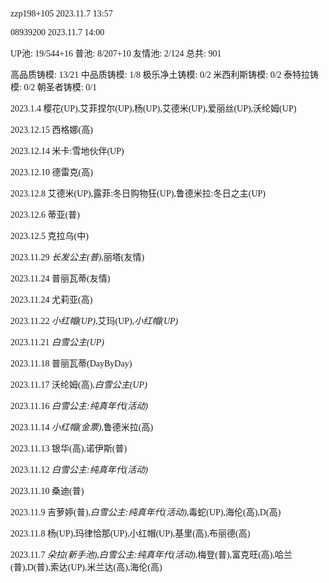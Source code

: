 <font face="Fira Code">

zzp198+105 2023.11.7 13:57

08939200 2023.11.7 14:00

UP池: 19/544+16  普池: 8/207+10  友情池: 2/124  总共: 901

高品质铸模: 13/21  中品质铸模: 1/8  极乐净土铸模: 0/2  米西利斯铸模: 0/2  泰特拉铸模: 0/2  朝圣者铸模: 0/1

2023.1.4 樱花(UP),艾菲捏尔(UP),杨(UP),艾德米(UP),爱丽丝(UP),沃纶姆(UP)

2023.12.15 西格娜(高)

2023.12.14 米卡:雪地伙伴(UP)

2023.12.10 德雷克(高)

2023.12.8 艾德米(UP),露菲:冬日购物狂(UP),鲁德米拉:冬日之主(UP)

2023.12.6 蒂亚(普)

2023.12.5 克拉乌(中)

2023.11.29 *长发公主(普)*,丽塔(友情)

2023.11.24 普丽瓦蒂(友情)

2023.11.24 尤莉亚(高)

2023.11.22 *小红帽(UP)*,艾玛(UP),*小红帽(UP)*

2023.11.21 *白雪公主(UP)*

2023.11.18 普丽瓦蒂(DayByDay)

2023.11.17 沃纶姆(高),*白雪公主(UP)*

2023.11.16 *白雪公主:纯真年代(活动)*

2023.11.14 *小红帽(金票)*,鲁德米拉(高)

2023.11.13 银华(高),诺伊斯(普)

2023.11.12 *白雪公主:纯真年代(活动)*

2023.11.10 桑迪(普)

2023.11.9 吉萝婷(普),*白雪公主:纯真年代(活动)*,毒蛇(UP),海伦(高),D(高)

2023.11.8 杨(UP),玛律恰那(UP),小红帽(UP),基里(高),布丽德(高)

2023.11.7 *朵拉(新手池)*,*白雪公主:纯真年代(活动)*,梅登(普),富克旺(高),哈兰(普),D(普),索达(UP),米兰达(高),海伦(高)

</font>
